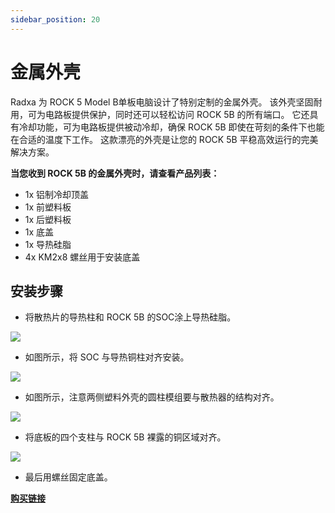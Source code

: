 ```yaml
---
sidebar_position: 20
---
```


# 金属外壳

Radxa 为 ROCK 5 Model B单板电脑设计了特别定制的金属外壳。 该外壳坚固耐用，可为电路板提供保护，同时还可以轻松访问 ROCK 5B 的所有端口。 它还具有冷却功能，可为电路板提供被动冷却，确保 ROCK 5B 即使在苛刻的条件下也能在合适的温度下工作。 这款漂亮的外壳是让您的 ROCK 5B 平稳高效运行的完美解决方案。

**当您收到 ROCK 5B 的金属外壳时，请查看产品列表：**

- 1x 铝制冷却顶盖
- 1x 前塑料板
- 1x 后塑料板
- 1x 底盖
- 1x 导热硅脂
- 4x KM2x8 螺丝用于安装底盖

## 安装步骤

- 将散热片的导热柱和 ROCK 5B 的SOC涂上导热硅脂。

![](/img/accessories/use-metal-case-1.webp)

- 如图所示，将 SOC 与导热铜柱对齐安装。

![](/img/accessories/use-metal-case-2.webp)

- 如图所示，注意两侧塑料外壳的圆柱模组要与散热器的结构对齐。

![](/img/accessories/use-metal-case-3.webp)

- 将底板的四个支柱与 ROCK 5B 裸露的铜区域对齐。

![](/img/accessories/use-metal-case-4.webp)

- 最后用螺丝固定底盖。

[**购买链接**](https://radxa.com/products/accessories/rock5b-metal-case#buy)
